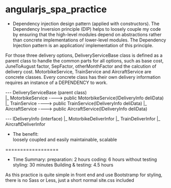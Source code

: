 # angularjs_spa_practice

* Dependency injection design pattern (applied with constructors). 
The Dependency Inversion principle (DIP) helps to loosely couple my code by ensuring that the high-level modules depend on abstractions rather than concrete implementations of lower-level modules. The Dependency Injection pattern is an application/ implementation of this principle. 

For those three delivery options, DeliveryServiceBase class is defined as a parent class to handle the common parts for all options, such as base cost, JuneToAugust factor, SepFactor, otherMonthFactor and the calcution of delivery cost. MotorbikeService, TrainService and AircraftService are concrete classes. Every concrete class has their own delivery information requires an instance of a DEPENDENCY to work.

--- DeliveryServiceBase	(parent class)																	
  |_ MotorbikeService  ----> public MotorbikeService(IDeliveryInfo deliData)
  |_ TrainService	   ----> public TrainService(IDeliveryInfo deliData)
  |_ AircraftService   ----> public AircraftService(IDeliveryInfo deliData)


--- IDeliveryInfo (interface)
 |_ MotorbikeDeliverInfor
 |_ TrainDeliverInfor
 |_ AircraftDeliverInfor
 
 
* The benefit: <br />
loosely coupled and easily maintainable, scalable

==================
* Time Summary:
preparation: 2 hours
coding: 6 hours without testing
styling: 30 minutes
Building & testing: 4.5 hours

As this practice is quite simple in front end and use Bootstramp for styling, there is no Sass or Less, just a short normal site.css included

